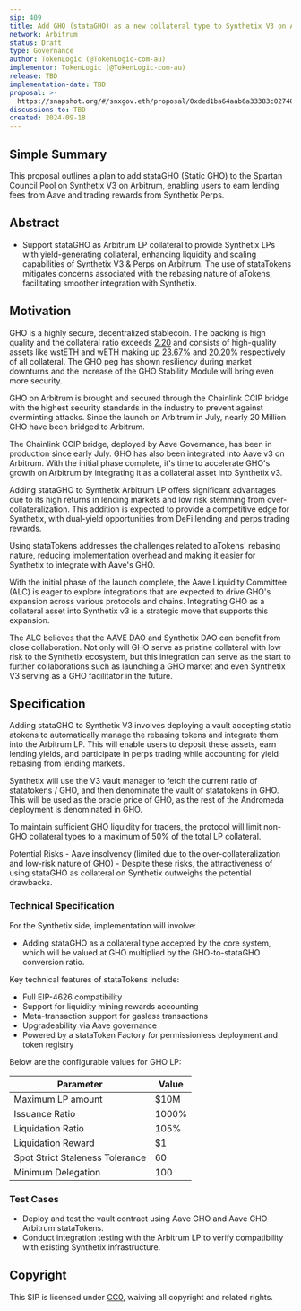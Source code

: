 ```yaml
---
sip: 409
title: Add GHO (stataGHO) as a new collateral type to Synthetix V3 on Arbitrum
network: Arbitrum
status: Draft
type: Governance
author: TokenLogic (@TokenLogic-com-au)
implementor: TokenLogic (@TokenLogic-com-au)
release: TBD
implementation-date: TBD
proposal: >-
  https://snapshot.org/#/snxgov.eth/proposal/0xded1ba64aab6a33383c02740d591c2b6f02ea8880908a263f555a32c2bcb7eb1
discussions-to: TBD
created: 2024-09-18
---
```


## Simple Summary

This proposal outlines a plan to add stataGHO (Static GHO) to the Spartan Council Pool on Synthetix V3 on Arbitrum, enabling users to earn lending fees from Aave and trading rewards from Synthetix Perps.

## Abstract

- Support stataGHO as Arbitrum LP collateral to provide Synthetix LPs with yield-generating collateral, enhancing liquidity and scaling capabilities of Synthetix V3 & Perps on Arbitrum. The use of stataTokens mitigates concerns associated with the rebasing nature of aTokens, facilitating smoother integration with Synthetix.

## Motivation

GHO is a highly secure, decentralized stablecoin. The backing is high quality and the collateral ratio exceeds [2.20](https://aave.tokenlogic.xyz/collateral) and consists of high-quality assets like wstETH and wETH making up [23.67%](https://aave.tokenlogic.xyz/gho) and [20.20%](https://aave.tokenlogic.xyz/gho) respectively of all collateral. The GHO peg has shown resiliency during market downturns and the increase of the GHO Stability Module will bring even more security.

GHO on Arbitrum is brought and secured through the Chainlink CCIP bridge with the highest security standards in the industry to prevent against overminting attacks. Since the launch on Arbitrum in July, nearly 20 Million GHO have been bridged to Arbitrum.

The Chainlink CCIP bridge, deployed by Aave Governance, has been in production since early July. GHO has also been integrated into Aave v3 on Arbitrum. With the initial phase complete, it's time to accelerate GHO's growth on Arbitrum by integrating it as a collateral asset into Synthetix v3.

Adding stataGHO to Synthetix Arbitrum LP offers significant advantages due to its high returns in lending markets and low risk stemming from over-collateralization. This addition is expected to provide a competitive edge for Synthetix, with dual-yield opportunities from DeFi lending and perps trading rewards.

Using stataTokens addresses the challenges related to aTokens' rebasing nature, reducing implementation overhead and making it easier for Synthetix to integrate with Aave's GHO.

With the initial phase of the launch complete, the Aave Liquidity Committee (ALC) is eager to explore integrations that are expected to drive GHO's expansion across various protocols and chains. Integrating GHO as a collateral asset into Synthetix v3 is a strategic move that supports this expansion.

The ALC believes that the AAVE DAO and Synthetix DAO can benefit from close collaboration. Not only will GHO serve as pristine collateral with low risk to the Synthetix ecosystem, but this integration can serve as the start to further collaborations such as launching a GHO market and even Synthetix V3 serving as a GHO facilitator in the future.

## Specification

Adding stataGHO to Synthetix V3 involves deploying a vault accepting static atokens to automatically manage the rebasing tokens and integrate them into the Arbitrum LP. This will enable users to deposit these assets, earn lending yields, and participate in perps trading while accounting for yield rebasing from lending markets.

Synthetix will use the V3 vault manager to fetch the current ratio of statatokens / GHO, and then denominate the vault of statatokens in GHO. This will be used as the oracle price of GHO, as the rest of the Andromeda deployment is denominated in GHO.

To maintain sufficient GHO liquidity for traders, the protocol will limit non-GHO collateral types to a maximum of 50% of the total LP collateral.

Potential Risks - Aave insolvency (limited due to the over-collateralization and low-risk nature of GHO) - Despite these risks, the attractiveness of using stataGHO as collateral on Synthetix outweighs the potential drawbacks.

### Technical Specification

For the Synthetix side, implementation will involve:

- Adding stataGHO as a collateral type accepted by the core system, which will be valued at GHO multiplied by the GHO-to-stataGHO conversion ratio.

Key technical features of stataTokens include:

- Full EIP-4626 compatibility
- Support for liquidity mining rewards accounting
- Meta-transaction support for gasless transactions
- Upgradeability via Aave governance
- Powered by a stataToken Factory for permissionless deployment and token registry

Below are the configurable values for GHO LP:

| Parameter                       | Value |
| ------------------------------- | ----- |
| Maximum LP amount               | $10M  |
| Issuance Ratio                  | 1000% |
| Liquidation Ratio               | 105%  |
| Liquidation Reward              | $1    |
| Spot Strict Staleness Tolerance | 60    |
| Minimum Delegation              | 100   |

### Test Cases

- Deploy and test the vault contract using Aave GHO and Aave GHO Arbitrum stataTokens.
- Conduct integration testing with the Arbitrum LP to verify compatibility with existing Synthetix infrastructure.

## Copyright

This SIP is licensed under [CC0](https://creativecommons.org/publicdomain/zero/1.0/), waiving all copyright and related rights.
